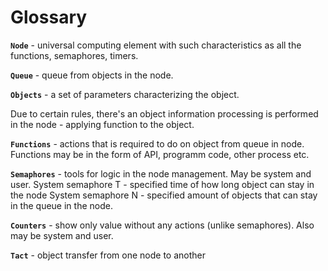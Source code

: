 # Glossary

**`Node`** - universal computing element with such characteristics as all the functions, semaphores, timers.

**`Queue`** - queue from objects in the node.


**`Objects`** - a set of parameters characterizing the object.

Due to certain rules, there's an object information processing is performed in the node - applying function to the object.

**`Functions`** - actions that is required to do on object from queue in node. Functions may be in the form of API, programm code, other process etc.

**`Semaphores`** - tools for logic in the node management. May be system and user.
System semaphore T - specified time of how long object can stay in the node
System semaphore N - specified amount of objects that can stay in the queue in the node.

**`Counters`** - show only value without any actions (unlike semaphores). Also may be system and user.

**`Tact`** - object transfer from one node to another
